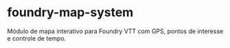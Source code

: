# foundry-map-system
Módulo de mapa interativo para Foundry VTT com GPS, pontos de interesse e controle de tempo.
